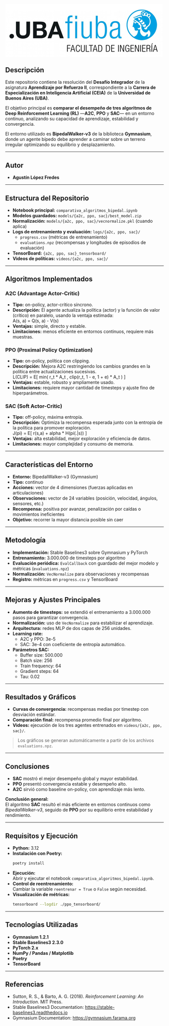 <img src="https://github.com/hernancontigiani/ceia_memorias_especializacion/raw/master/Figures/logoFIUBA.jpg" width="500" align="center">


## Descripción
Este repositorio contiene la resolución del **Desafío Integrador** de la asignatura **Aprendizaje por Refuerzo II**, correspondiente a la **Carrera de Especialización en Inteligencia Artificial (CEIA)** de la **Universidad de Buenos Aires (UBA)**.

El objetivo principal es **comparar el desempeño de tres algoritmos de Deep Reinforcement Learning (RL)** —**A2C**, **PPO** y **SAC**— en un entorno continuo, analizando su capacidad de aprendizaje, estabilidad y convergencia.

El entorno utilizado es **BipedalWalker-v3** de la biblioteca **Gymnasium**, donde un agente bípedo debe aprender a caminar sobre un terreno irregular optimizando su equilibrio y desplazamiento.

---

## Autor
- **Agustín López Fredes**

---

## Estructura del Repositorio
- **Notebook principal:** `comparativa_algoritmos_bipedal.ipynb`
- **Modelos guardados:** `models/{a2c, ppo, sac}/best_model.zip`
- **Normalización:** `models/{a2c, ppo, sac}/vecnormalize.pkl` (cuando aplica)
- **Logs de entrenamiento y evaluación:** `logs/{a2c, ppo, sac}/`
  - `progress.csv` (métricas de entrenamiento)
  - `evaluations.npz` (recompensas y longitudes de episodios de evaluación)
- **TensorBoard:** `{a2c, ppo, sac}_tensorboard/`
- **Videos de políticas:** `videos/{a2c, ppo, sac}/`

---

## Algoritmos Implementados

### A2C (Advantage Actor-Critic)
- **Tipo:** on-policy, actor-crítico síncrono.  
- **Descripción:** El agente actualiza la política (actor) y la función de valor (crítico) en paralelo, usando la ventaja estimada:  
  A(s, a) = Q(s, a) - V(s)  
- **Ventajas:** simple, directo y estable.  
- **Limitaciones:** menos eficiente en entornos continuos, requiere más muestras.

### PPO (Proximal Policy Optimization)
- **Tipo:** on-policy, política con clipping.  
- **Descripción:** Mejora A2C restringiendo los cambios grandes en la política entre actualizaciones sucesivas.  
  L(CLIP) = E[ min( r_t * A_t , clip(r_t, 1 - e, 1 + e) * A_t ) ]  
- **Ventajas:** estable, robusto y ampliamente usado.  
- **Limitaciones:** requiere mayor cantidad de timesteps y ajuste fino de hiperparámetros.

### SAC (Soft Actor-Critic)
- **Tipo:** off-policy, máxima entropía.  
- **Descripción:** Optimiza la recompensa esperada junto con la entropía de la política para promover exploración.  
  J(pi) = E[ r(s,a) + alpha * H(pi(.|s)) ]  
- **Ventajas:** alta estabilidad, mejor exploración y eficiencia de datos.  
- **Limitaciones:** mayor complejidad y consumo de memoria.

---

## Características del Entorno
- **Entorno:** BipedalWalker-v3 (Gymnasium)
- **Tipo:** continuo  
- **Acciones:** vector de 4 dimensiones (fuerzas aplicadas en articulaciones)
- **Observaciones:** vector de 24 variables (posición, velocidad, ángulos, sensores, etc.)
- **Recompensa:** positiva por avanzar, penalización por caídas o movimientos ineficientes
- **Objetivo:** recorrer la mayor distancia posible sin caer

---

## Metodología
- **Implementación:** Stable Baselines3 sobre Gymnasium y PyTorch  
- **Entrenamiento:** 3.000.000 de timesteps por algoritmo  
- **Evaluación periódica:** `EvalCallback` con guardado del mejor modelo y métricas (`evaluations.npz`)  
- **Normalización:** `VecNormalize` para observaciones y recompensas  
- **Registro:** métricas en `progress.csv` y TensorBoard  

---

## Mejoras y Ajustes Principales
- **Aumento de timesteps:** se extendió el entrenamiento a 3.000.000 pasos para garantizar convergencia.  
- **Normalización:** uso de `VecNormalize` para estabilizar el aprendizaje.  
- **Arquitectura:** redes MLP de dos capas de 256 unidades.  
- **Learning rate:**  
  - A2C y PPO: 3e-5  
  - SAC: 3e-4 con coeficiente de entropía automático.  
- **Parámetros SAC:**  
  - Buffer size: 500.000  
  - Batch size: 256  
  - Train frequency: 64  
  - Gradient steps: 64  
  - Tau: 0.02  

---

## Resultados y Gráficos
- **Curvas de convergencia:** recompensas medias por timestep con desviación estándar.  
- **Comparación final:** recompensa promedio final por algoritmo.  
- **Videos:** ejecución de los tres agentes entrenados en `videos/{a2c, ppo, sac}/`.  

> Los gráficos se generan automáticamente a partir de los archivos `evaluations.npz`.

---

## Conclusiones
- **SAC** mostró el mejor desempeño global y mayor estabilidad.  
- **PPO** presentó convergencia estable y desempeño alto.  
- **A2C** sirvió como baseline on-policy, con aprendizaje más lento.  

**Conclusión general:**  
El algoritmo **SAC** resultó el más eficiente en entornos continuos como *BipedalWalker-v3*, seguido de **PPO** por su equilibrio entre estabilidad y rendimiento.

---

## Requisitos y Ejecución
- **Python:** 3.12  
- **Instalación con Poetry:**  
  ```bash
  poetry install
  ```
- **Ejecución:**  
  Abrir y ejecutar el notebook `comparativa_algoritmos_bipedal.ipynb`.  
- **Control de reentrenamiento:**  
  Cambiar la variable `reentrenar = True` o `False` según necesidad.  
- **Visualización de métricas:**  
  ```bash
  tensorboard --logdir ./ppo_tensorboard/
  ```

---

## Tecnologías Utilizadas
- **Gymnasium 1.2.1**  
- **Stable Baselines3 2.3.0**  
- **PyTorch 2.x**  
- **NumPy / Pandas / Matplotlib**  
- **Poetry**  
- **TensorBoard**

---

## Referencias
- Sutton, R. S., & Barto, A. G. (2018). *Reinforcement Learning: An Introduction*. MIT Press.  
- Stable Baselines3 Documentation: https://stable-baselines3.readthedocs.io  
- Gymnasium Documentation: https://gymnasium.farama.org  
